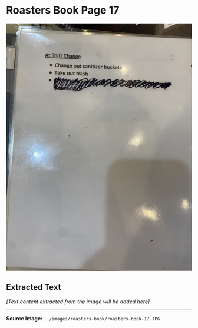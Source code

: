 # Roasters Book Page 17

![Roasters Book Page 17](../images/roasters-book/roasters-book-17.JPG)

## Extracted Text

*[Text content extracted from the image will be added here]*

---

**Source Image:** `../images/roasters-book/roasters-book-17.JPG`
